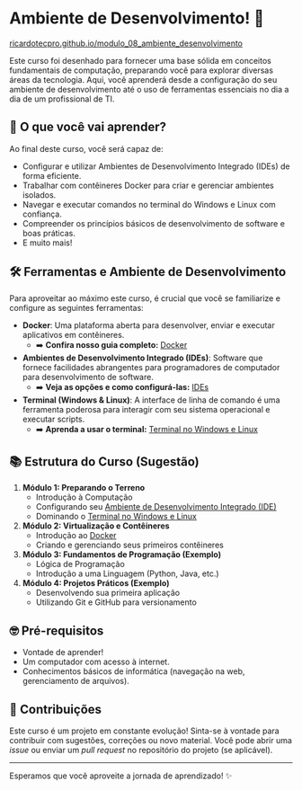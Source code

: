 # Ambiente de Desenvolvimento! 🚀

[ricardotecpro.github.io/modulo_08_ambiente_desenvolvimento](ricardotecpro.github.io/modulo_08_ambiente_desenvolvimentohttps://ricardotecpro.github.io/modulo_08_ambiente_desenvolvimento)


Este curso foi desenhado para fornecer uma base sólida em conceitos fundamentais de computação, preparando você para explorar diversas áreas da tecnologia. Aqui, você aprenderá desde a configuração do seu ambiente de desenvolvimento até o uso de ferramentas essenciais no dia a dia de um profissional de TI.

## 🎯 O que você vai aprender?

Ao final deste curso, você será capaz de:

* Configurar e utilizar Ambientes de Desenvolvimento Integrado (IDEs) de forma eficiente.
* Trabalhar com contêineres Docker para criar e gerenciar ambientes isolados.
* Navegar e executar comandos no terminal do Windows e Linux com confiança.
* Compreender os princípios básicos de desenvolvimento de software e boas práticas.
* E muito mais!

## 🛠️ Ferramentas e Ambiente de Desenvolvimento

Para aproveitar ao máximo este curso, é crucial que você se familiarize e configure as seguintes ferramentas:

* **Docker**: Uma plataforma aberta para desenvolver, enviar e executar aplicativos em contêineres.
    * ➡️ **Confira nosso guia completo:** [Docker](./docker.md)
* **Ambientes de Desenvolvimento Integrado (IDEs)**: Software que fornece facilidades abrangentes para programadores de computador para desenvolvimento de software.
    * ➡️ **Veja as opções e como configurá-las:** [IDEs](./ides.md)
* **Terminal (Windows & Linux)**: A interface de linha de comando é uma ferramenta poderosa para interagir com seu sistema operacional e executar scripts.
    * ➡️ **Aprenda a usar o terminal:** [Terminal no Windows e Linux](./terminal_windown_linux.md)

## 📚 Estrutura do Curso (Sugestão)

1.  **Módulo 1: Preparando o Terreno**
    * Introdução à Computação
    * Configurando seu [Ambiente de Desenvolvimento Integrado (IDE)](./ides.md)
    * Dominando o [Terminal no Windows e Linux](./terminal_windown_linux.md)
2.  **Módulo 2: Virtualização e Contêineres**
    * Introdução ao [Docker](./docker.md)
    * Criando e gerenciando seus primeiros contêineres
3.  **Módulo 3: Fundamentos de Programação (Exemplo)**
    * Lógica de Programação
    * Introdução a uma Linguagem (Python, Java, etc.)
4.  **Módulo 4: Projetos Práticos (Exemplo)**
    * Desenvolvendo sua primeira aplicação
    * Utilizando Git e GitHub para versionamento

## 🤓 Pré-requisitos

* Vontade de aprender!
* Um computador com acesso à internet.
* Conhecimentos básicos de informática (navegação na web, gerenciamento de arquivos).

## 🤝 Contribuições

Este curso é um projeto em constante evolução! Sinta-se à vontade para contribuir com sugestões, correções ou novo material. Você pode abrir uma *issue* ou enviar um *pull request* no repositório do projeto (se aplicável).

---

Esperamos que você aproveite a jornada de aprendizado! ✨
